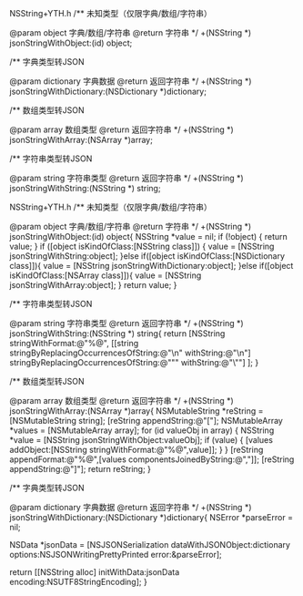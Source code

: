 NSString+YTH.h
/**
 未知类型（仅限字典/数组/字符串）
 
 @param object 字典/数组/字符串
 @return 字符串
 */
+(NSString *) jsonStringWithObject:(id) object;

/**
 字典类型转JSON

 @param dictionary 字典数据
 @return 返回字符串
 */
+(NSString *) jsonStringWithDictionary:(NSDictionary *)dictionary;


/**
 数组类型转JSON

 @param array 数组类型
 @return 返回字符串
 */
+(NSString *) jsonStringWithArray:(NSArray *)array;


/**
 字符串类型转JSON

 @param string 字符串类型
 @return 返回字符串
 */
+(NSString *) jsonStringWithString:(NSString *) string;

NSString+YTH.h
/**
 未知类型（仅限字典/数组/字符串）
 
 @param object 字典/数组/字符串
 @return 字符串
 */
+(NSString *) jsonStringWithObject:(id) object{
    NSString *value = nil;
    if (!object) {
        return value;
    }
    if ([object isKindOfClass:[NSString class]]) {
        value = [NSString jsonStringWithString:object];
    }else if([object isKindOfClass:[NSDictionary class]]){
        value = [NSString jsonStringWithDictionary:object];
    }else if([object isKindOfClass:[NSArray class]]){
        value = [NSString jsonStringWithArray:object];
    }
    return value;
}

/**
 字符串类型转JSON

 @param string 字符串类型
 @return 返回字符串
 */
+(NSString *) jsonStringWithString:(NSString *) string{
    return [NSString stringWithFormat:@"%@",
            [[string stringByReplacingOccurrencesOfString:@"\n" withString:@"\\n"] stringByReplacingOccurrencesOfString:@"\"" withString:@"\\\""]
            ];
}

/**
 数组类型转JSON

 @param array 数组类型
 @return 返回字符串
 */
+(NSString *) jsonStringWithArray:(NSArray *)array{
    NSMutableString *reString = [NSMutableString string];
    [reString appendString:@"["];
    NSMutableArray *values = [NSMutableArray array];
    for (id valueObj in array) {
        NSString *value = [NSString jsonStringWithObject:valueObj];
        if (value) {
            [values addObject:[NSString stringWithFormat:@"%@",value]];
        }
    }
    [reString appendFormat:@"%@",[values componentsJoinedByString:@","]];
    [reString appendString:@"]"];
    return reString;
}

/**
 字典类型转JSON

 @param dictionary 字典数据
 @return 返回字符串
 */
+(NSString *) jsonStringWithDictionary:(NSDictionary *)dictionary{
   NSError *parseError = nil;

NSData *jsonData = [NSJSONSerialization dataWithJSONObject:dictionary options:NSJSONWritingPrettyPrinted error:&parseError];

return [[NSString alloc] initWithData:jsonData encoding:NSUTF8StringEncoding];
}
 